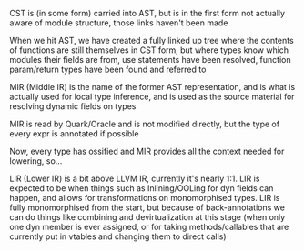 CST is (in some form) carried into AST, but is in the first form
not actually aware of module structure, those links haven't been made

When we hit AST, we have created a fully linked up tree where the contents of functions
are still themselves in CST form, but where types know which modules their fields are from,
use statements have been resolved, function param/return types have been found and referred to

MIR (Middle IR) is the name of the former AST representation, and is what is actually used for local type inference,
and is used as the source material for resolving dynamic fields on types

MIR is read by Quark/Oracle and is not modified directly, but the type of every expr is annotated if possible

Now, every type has ossified and MIR provides all the context needed for lowering, so...

LIR (Lower IR) is a bit above LLVM IR, currently it's nearly 1:1. LIR is expected to be when things such as Inlining/OOLing for dyn fields can happen,
and allows for transformations on monomorphised types. LIR is fully monomorphised from the start, but because of back-annotations
we can do things like combining and devirtualization at this stage (when only one dyn member is ever assigned, or for taking
methods/callables that are currently put in vtables and changing them to direct calls)
